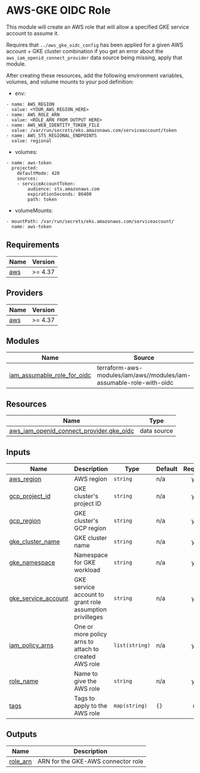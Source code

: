 <!-- BEGIN_TF_DOCS -->
# AWS-GKE OIDC Role
This module will create an AWS role that will allow a specified GKE service account to assume it.

Requires that `../aws_gke_oidc_config` has been applied for a given AWS account + GKE cluster combination
if you get an error about the `aws_iam_openid_connect_provider` data source being missing, apply that module.

After creating these resources, add the following environment variables, volumes, and volume mounts to your pod definition:
* env:
```
- name: AWS_REGION
  value: <YOUR_AWS_REGION_HERE>
- name: AWS_ROLE_ARN
  value: <ROLE_ARN FROM OUTPUT HERE>
- name: AWS_WEB_IDENTITY_TOKEN_FILE
  value: /var/run/secrets/eks.amazonaws.com/serviceaccount/token
- name: AWS_STS_REGIONAL_ENDPOINTS
  value: regional
```
* volumes:
```
- name: aws-token
  projected:
    defaultMode: 420
    sources:
    - serviceAccountToken:
        audience: sts.amazonaws.com
        expirationSeconds: 86400
        path: token
```
* volumeMounts:
```
- mountPath: /var/run/secrets/eks.amazonaws.com/serviceaccount/
  name: aws-token
```

## Requirements

| Name | Version |
|------|---------|
| <a name="requirement_aws"></a> [aws](#requirement\_aws) | >= 4.37 |

## Providers

| Name | Version |
|------|---------|
| <a name="provider_aws"></a> [aws](#provider\_aws) | >= 4.37 |

## Modules

| Name | Source | Version |
|------|--------|---------|
| <a name="module_iam_assumable_role_for_oidc"></a> [iam\_assumable\_role\_for\_oidc](#module\_iam\_assumable\_role\_for\_oidc) | terraform-aws-modules/iam/aws//modules/iam-assumable-role-with-oidc | ~> v5.9 |

## Resources

| Name | Type |
|------|------|
| [aws_iam_openid_connect_provider.gke_oidc](https://registry.terraform.io/providers/hashicorp/aws/latest/docs/data-sources/iam_openid_connect_provider) | data source |

## Inputs

| Name | Description | Type | Default | Required |
|------|-------------|------|---------|:--------:|
| <a name="input_aws_region"></a> [aws\_region](#input\_aws\_region) | AWS region | `string` | n/a | yes |
| <a name="input_gcp_project_id"></a> [gcp\_project\_id](#input\_gcp\_project\_id) | GKE cluster's project ID | `string` | n/a | yes |
| <a name="input_gcp_region"></a> [gcp\_region](#input\_gcp\_region) | GKE cluster's GCP region | `string` | n/a | yes |
| <a name="input_gke_cluster_name"></a> [gke\_cluster\_name](#input\_gke\_cluster\_name) | GKE cluster name | `string` | n/a | yes |
| <a name="input_gke_namespace"></a> [gke\_namespace](#input\_gke\_namespace) | Namespace for GKE workload | `string` | n/a | yes |
| <a name="input_gke_service_account"></a> [gke\_service\_account](#input\_gke\_service\_account) | GKE service account to grant role assumption privilleges | `string` | n/a | yes |
| <a name="input_iam_policy_arns"></a> [iam\_policy\_arns](#input\_iam\_policy\_arns) | One or more policy arns to attach to created AWS role | `list(string)` | n/a | yes |
| <a name="input_role_name"></a> [role\_name](#input\_role\_name) | Name to give the AWS role | `string` | n/a | yes |
| <a name="input_tags"></a> [tags](#input\_tags) | Tags to apply to the AWS role | `map(string)` | `{}` | no |

## Outputs

| Name | Description |
|------|-------------|
| <a name="output_role_arn"></a> [role\_arn](#output\_role\_arn) | ARN for the GKE-AWS connector role |
<!-- END_TF_DOCS -->